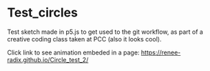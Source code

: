 # Test_circles
Test sketch made in p5.js to get used to the git workflow, as part of a creative coding class taken at PCC (also it looks cool). 

Click link to see animation embeded in a page: https://renee-radix.github.io/Circle_test_2/